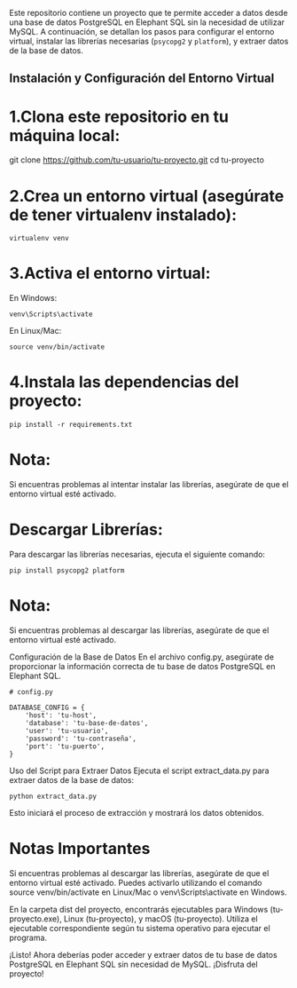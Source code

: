 Este repositorio contiene un proyecto que te permite acceder a datos desde una base de datos PostgreSQL en Elephant SQL sin la necesidad de utilizar MySQL. A continuación, se detallan los pasos para configurar el entorno virtual, instalar las librerías necesarias (`psycopg2` y `platform`), y extraer datos de la base de datos.

## Instalación y Configuración del Entorno Virtual

# 1.Clona este repositorio en tu máquina local:

   git clone https://github.com/tu-usuario/tu-proyecto.git
   cd tu-proyecto

# 2.Crea un entorno virtual (asegúrate de tener virtualenv instalado):

    virtualenv venv

# 3.Activa el entorno virtual:

En Windows:

    venv\Scripts\activate

En Linux/Mac:

    source venv/bin/activate

# 4.Instala las dependencias del proyecto:

    pip install -r requirements.txt

# Nota: 
Si encuentras problemas al intentar instalar las librerías, asegúrate de que el entorno virtual esté activado.

# Descargar Librerías:
Para descargar las librerías necesarias, ejecuta el siguiente comando:

    pip install psycopg2 platform
# Nota: 
Si encuentras problemas al descargar las librerías, asegúrate de que el entorno virtual esté activado.

Configuración de la Base de Datos
En el archivo config.py, asegúrate de proporcionar la información correcta de tu base de datos PostgreSQL en Elephant SQL.

    # config.py

    DATABASE_CONFIG = {
        'host': 'tu-host',
        'database': 'tu-base-de-datos',
        'user': 'tu-usuario',
        'password': 'tu-contraseña',
        'port': 'tu-puerto',
    }

Uso del Script para Extraer Datos
Ejecuta el script extract_data.py para extraer datos de la base de datos:

    python extract_data.py

Esto iniciará el proceso de extracción y mostrará los datos obtenidos.

# Notas Importantes
Si encuentras problemas al descargar las librerías, asegúrate de que el entorno virtual esté activado. Puedes activarlo utilizando el comando source venv/bin/activate en Linux/Mac o venv\Scripts\activate en Windows.

En la carpeta dist del proyecto, encontrarás ejecutables para Windows (tu-proyecto.exe), Linux (tu-proyecto), y macOS (tu-proyecto). Utiliza el ejecutable correspondiente según tu sistema operativo para ejecutar el programa.

¡Listo! Ahora deberías poder acceder y extraer datos de tu base de datos PostgreSQL en Elephant SQL sin necesidad de MySQL. ¡Disfruta del proyecto!